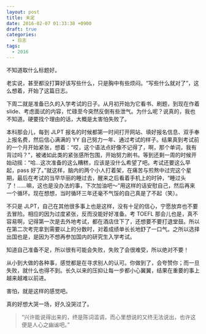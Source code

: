 ```yaml
---
layout: post
title: 未定
date: 2016-02-07 01:33:38 +0900
draft: true
categories:
  - 日志
tags:
  - 2016
---
```


不知道取什么标题好。

老实说，甚至都没打算好该写些什么，只是胸中有些烦闷。“写些什么就对了”，这么想着，开始了这篇日志。

下周二就是准备已久的入学考试的日子。从月初开始为它看书、刷题，到现在作着 slide、考虑面试的内容，忙碌至今突然反倒有些泄气。为什么呢？说真的，我也不知道。硬要找个理由的话，大概是太害怕失败了。

本科那会儿，每到 JLPT 报名的时候都第一时间打开网站、填好报名信息、双手奉上报名费，然后信心满满的 YY 自己努力一年、通过考试的样子。结果真到考试前的一个月开始紧张，想着：“哎，这个语法点好像不记得了，啊，那个单词，我有背过吗？”，被诸如此类的紧张感所包围，开始努力刷书。等到还剩一周的时候开始动摇：“哈…这次准备的这么糟糕，应该是没什么希望了吧。考试还要这么早起，pass 好了。”就这样，脑内的两个小人打着架，在痛苦与煎熬中过完这个星期，最后在考试的当早华丽的睡过去，醒来之后看着手机上的时钟，“睡过头了！……嘛，这也是没办法的事，下次加油吧～”用这样的话安慰自己，然后再来一个循环。现在想想，当时循环三年还毫不气馁的自己真是了不起（笑）。

不只是 JLPT，自己在其他很多事上也是这样，没有十足的信心，宁愿放弃也不要去冒险。相应的因为过度紧张，反而没能好好准备。考 TOEFL 那会儿也是，真不容易啊，记得第一次是去外地考试，都在酒店住下了，还想要不要打退堂鼓。所以在第二次考完拿到需要以上的分数时，对着成绩单长长地舒了一口气。之所以选择出国也是，是因为不想再参加国内的研究生入学考试。

知道自己准备不足，所以很有可能会失败，失败了会很难受，所以绝对不要！

从小到大做的各种事，感觉都是在寻求别人的认可。你做到了，会夸赞你；而一旦失败，就什么也得不到。长久以来的压抑让每一步都小心翼翼，结果在重要的事上越来越难以前进。

害怕，就是这样的感觉吧。

真的好想大哭一场，好久没哭过了。

> “兴许能说得出来的，终是陈词滥调，而心里想说的又终无法说出，也许这便是人心之幽谧吧。”
